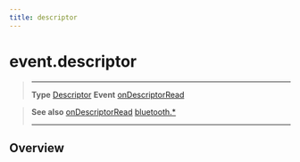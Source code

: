 ```yaml
---
title: descriptor
---
```

# event.descriptor

> --------------------- ------------------------------------------------------------------------------------------
> __Type__              [Descriptor](/plugin/bluetooth/type/Descriptor/)
> __Event__             [onDescriptorRead](/plugin/bluetooth/type/Gatt/event/onDescriptorRead/)


> __See also__          [onDescriptorRead](/plugin/bluetooth/type/Gatt/event/onDescriptorRead/)
>						[bluetooth.*](/plugin/bluetooth/)
> --------------------- ------------------------------------------------------------------------------------------

## Overview